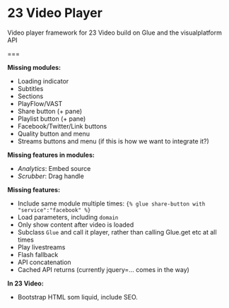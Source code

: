 # 23 Video Player

Video player framework for 23 Video build on Glue and the visualplatform API

===

**Missing modules:**

* Loading indicator
* Subtitles
* Sections
* PlayFlow/VAST
* Share button (+ pane)
* Playlist button (+ pane)
* Facebook/Twitter/Link buttons
* Quality button and menu
* Streams buttons and menu (if this is how we want to integrate it?)

**Missing features in modules:**

* *Analytics*: Embed source
* *Scrubber*: Drag handle

**Missing features:**

* Include same module multiple times: `{% glue share-button with "service":"facebook" %}`
* Load parameters, including `domain`
* Only show content after video is loaded
* Subclass `Glue` and call it player, rather than calling Glue.get etc at all times
* Play livestreams
* Flash fallback
* API concatenation
* Cached API returns (currently jquery=... comes in the way)


**In 23 Video:**

* Bootstrap HTML som liquid, include SEO.
